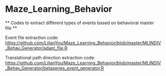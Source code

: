 # Maze_Learning_Behavior

** Codes to extract different types of events based on behavioral master file **

Event file extraction code: <br> https://github.com/LilianYou/Maze_Learning_Behavior/blob/master/MLINDIV_Behav_Generator/adapt_file.R

Translational path direction extraction code: https://github.com/LilianYou/Maze_Learning_Behavior/blob/master/MLINDIV_Behav_Generator/betaseries_event_generator.R
